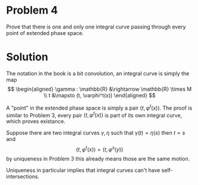 # Problem 4
Prove that there is one and only one integral curve passing through every point of extended phase space.

# Solution
The notation in the book is a bit convolution, an integral curve is simply the map
$$
\begin{aligned}
\gamma : \mathbb{R} &\rightarrow \mathbb{R} \times M \\
t &\mapsto (t, \varphi^t(x))
\end{aligned}
$$

A "point" in the extended phase space is simply a pair $(t, \varphi^t(x))$. The proof is similar to Problem 3, every pair $(t, \varphi^t(x))$ is part of its own integral curve, which proves existance.

Suppose there are two integral curves $\gamma, \eta$ such that $\gamma(t) = \eta(s)$ then $t = s$ and
$$
(t, \varphi^t(x)) = (t, \varphi^s(y))
$$
by uniqueness in Problem 3 this already means those are the same motion.

Uniqueness in particular implies that integral curves can't have self-intersections.